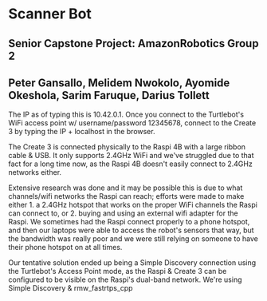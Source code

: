 # Scanner Bot
## Senior Capstone Project: AmazonRobotics Group 2 
## Peter Gansallo, Melidem Nwokolo, Ayomide Okeshola, Sarim Faruque, Darius Tollett

The IP as of typing this is 10.42.0.1. Once you connect to the Turtlebot's WiFi access point w/ username/password 12345678, connect to the Create 3 by typing the IP + localhost in the browser. 

The Create 3 is connected physically to the Raspi 4B with a large ribbon cable & USB. It only supports 2.4GHz WiFi and we've struggled due to that fact for a long time now, as the Raspi 4B doesn't easily connect to 2.4GHz networks either. 

Extensive research was done and it may be possible this is due to what channels/wifi networks the Raspi can reach; efforts were made to make either 1. a 2.4GHz hotspot that works on the proper WiFi channels the Raspi can connect to, or 2. buying and using an external wifi adapter for the Raspi. We sometimes had the Raspi connect properly to a phone hotspot, and then our laptops were able to access the robot's sensors that way, but the bandwidth was really poor and we were still relying on someone to have their phone hotspot on at all times. 

Our tentative solution ended up being a Simple Discovery connection using the Turtlebot's Access Point mode, as the Raspi & Create 3 can be configured to be visible on the Raspi's dual-band network. We're using Simple Discovery & rmw_fastrtps_cpp
